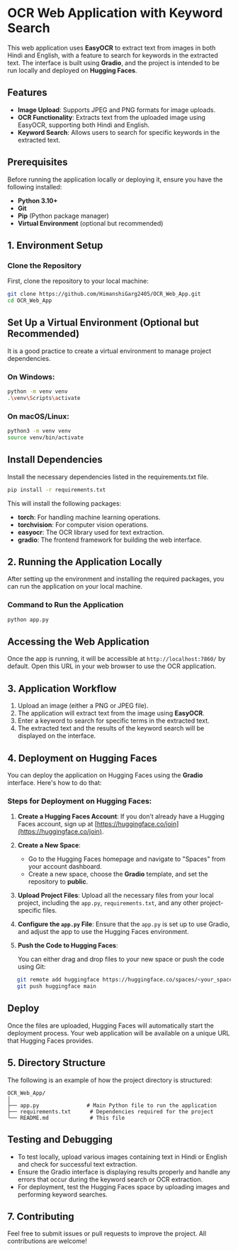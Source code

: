 # OCR Web Application with Keyword Search

This web application uses **EasyOCR** to extract text from images in both Hindi and English, with a feature to search for keywords in the extracted text. The interface is built using **Gradio**, and the project is intended to be run locally and deployed on **Hugging Faces**.

## Features

- **Image Upload**: Supports JPEG and PNG formats for image uploads.
- **OCR Functionality**: Extracts text from the uploaded image using EasyOCR, supporting both Hindi and English.
- **Keyword Search**: Allows users to search for specific keywords in the extracted text.

## Prerequisites

Before running the application locally or deploying it, ensure you have the following installed:

- **Python 3.10+**
- **Git**
- **Pip** (Python package manager)
- **Virtual Environment** (optional but recommended)

## 1. Environment Setup

### Clone the Repository

First, clone the repository to your local machine:

```bash
git clone https://github.com/HimanshiGarg2405/OCR_Web_App.git
cd OCR_Web_App
```

## Set Up a Virtual Environment (Optional but Recommended)

It is a good practice to create a virtual environment to manage project dependencies.

### On Windows:
```bash
python -m venv venv
.\venv\Scripts\activate
```

### On macOS/Linux:
```bash
python3 -m venv venv
source venv/bin/activate
```

## Install Dependencies

Install the necessary dependencies listed in the requirements.txt file.

```bash
pip install -r requirements.txt
```

This will install the following packages:

- **torch**: For handling machine learning operations.
- **torchvision**: For computer vision operations.
- **easyocr**: The OCR library used for text extraction.
- **gradio**: The frontend framework for building the web interface.

## 2. Running the Application Locally

After setting up the environment and installing the required packages, you can run the application on your local machine.

### Command to Run the Application

```bash
python app.py
```

## Accessing the Web Application

Once the app is running, it will be accessible at `http://localhost:7860/` by default. Open this URL in your web browser to use the OCR application.

## 3. Application Workflow

1. Upload an image (either a PNG or JPEG file).
2. The application will extract text from the image using **EasyOCR**.
3. Enter a keyword to search for specific terms in the extracted text.
4. The extracted text and the results of the keyword search will be displayed on the interface.

## 4. Deployment on Hugging Faces

You can deploy the application on Hugging Faces using the **Gradio** interface. Here's how to do that:

### Steps for Deployment on Hugging Faces:

1. **Create a Hugging Faces Account**:
   If you don’t already have a Hugging Faces account, sign up at [https://huggingface.co/join](https://huggingface.co/join).

2. **Create a New Space**:
   - Go to the Hugging Faces homepage and navigate to "Spaces" from your account dashboard.
   - Create a new space, choose the **Gradio** template, and set the repository to **public**.

3. **Upload Project Files**:
   Upload all the necessary files from your local project, including the `app.py`, `requirements.txt`, and any other project-specific files.

4. **Configure the `app.py` File**:
   Ensure that the `app.py` is set up to use Gradio, and adjust the app to use the Hugging Faces environment.

5. **Push the Code to Hugging Faces**:

   You can either drag and drop files to your new space or push the code using Git:

```bash
   git remote add huggingface https://huggingface.co/spaces/<your_space_name>
   git push huggingface main
```

## Deploy

Once the files are uploaded, Hugging Faces will automatically start the deployment process. Your web application will be available on a unique URL that Hugging Faces provides.

## 5. Directory Structure

The following is an example of how the project directory is structured:

```plaintext
OCR_Web_App/
│
├── app.py               # Main Python file to run the application
├── requirements.txt      # Dependencies required for the project
└── README.md             # This file
```

## Testing and Debugging

- To test locally, upload various images containing text in Hindi or English and check for successful text extraction.
- Ensure the Gradio interface is displaying results properly and handle any errors that occur during the keyword search or OCR extraction.
- For deployment, test the Hugging Faces space by uploading images and performing keyword searches.

## 7. Contributing

Feel free to submit issues or pull requests to improve the project. All contributions are welcome!
